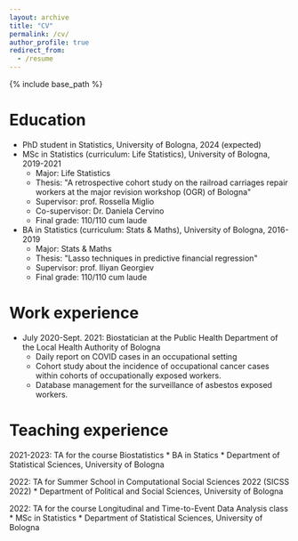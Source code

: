 ```yaml
---
layout: archive
title: "CV"
permalink: /cv/
author_profile: true
redirect_from:
  - /resume
---
```


{% include base_path %}

Education
======
* PhD student in Statistics, University of Bologna, 2024 (expected)
* MSc in Statistics (curriculum: Life Statistics), University of Bologna, 2019-2021
     * Major: Life Statistics
     * Thesis: "A retrospective cohort study on the railroad carriages repair workers at the major revision workshop (OGR) of Bologna"
     * Supervisor: prof. Rossella Miglio 
     * Co-supervisor: Dr. Daniela Cervino
     * Final grade: 110/110 cum laude
* BA in Statistics (curriculum: Stats & Maths), University of Bologna, 2016-2019
     * Major: Stats & Maths
     * Thesis: "Lasso techniques in predictive financial regression"
     * Supervisor: prof. Iliyan Georgiev
     * Final grade: 110/110 cum laude



Work experience
======
* July 2020-Sept. 2021: Biostatician at the Public Health Department of the Local Health Authority of Bologna
  * Daily report on COVID cases in an occupational setting
  * Cohort study about the incidence of occupational cancer cases within cohorts of occupationally exposed workers.
  * Database management for the surveillance of asbestos exposed workers.

Teaching experience
====

2021-2023: TA for the course Biostatistics
        * BA in Statics
        * Department of Statistical Sciences, University of Bologna

2022: TA for Summer School in Computational Social Sciences 2022 (SICSS 2022)
       * Department of Political and Social Sciences, University of Bologna
  
2022: TA for the course Longitudinal and Time-to-Event Data Analysis class
       * MSc in Statistics
       * Department of Statistical Sciences, University of Bologna

 

  


